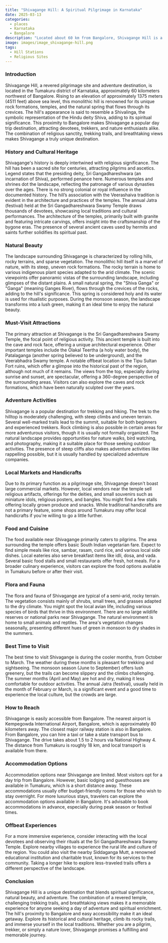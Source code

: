 ```yaml
---
title: "Shivagange Hill: A Spiritual Pilgrimage in Karnataka"
date: 2025-03-13
categories:
  - places
  - Karnataka
  - Bangalore
description: "Located about 60 km from Bangalore, Shivagange Hill is a sacred pilgrimage site for both Hindus and Buddhists. This hill has a long history of spiritual significance, dating back to the 7th century AD. According to legend, this hill was the abode of Lord Shiva and the goddess Parvati."
image: images/image_shivagange-hill.png
tags: 
  - Hill Stations
  - Religious Sites
---
```



### **Introduction**

Shivagange Hill, a revered pilgrimage site and adventure destination, is located in the Tumakuru district of Karnataka, approximately 60 kilometers northwest of Bangalore. Rising to an elevation of approximately 1375 meters (4511 feet) above sea level, this monolithic hill is renowned for its unique rock formations, temples, and the natural spring that flows through its crevices.  The hill's appearance is said to resemble a Shivalinga, the symbolic representation of the Hindu deity Shiva, adding to its spiritual significance.  This proximity to Bangalore makes Shivagange a popular day trip destination, attracting devotees, trekkers, and nature enthusiasts alike. The combination of religious sanctity, trekking trails, and breathtaking views makes Shivagange a truly unique destination.

### **History and Cultural Heritage**

Shivagange's history is deeply intertwined with religious significance.  The hill has been a sacred site for centuries, attracting pilgrims and ascetics. Legend states that the presiding deity, Sri Gangadhareshwara (an incarnation of Shiva), performed penance here. Numerous temples and shrines dot the landscape, reflecting the patronage of various dynasties over the ages. There is no strong colonial or royal influence in the documented history. The hill’s association with the Veerashaiva tradition is evident in the architecture and practices of the temples. The annual Jatra (festival) held at the Sri Gangadhareshwara Swamy Temple draws thousands of devotees, showcasing local traditions and cultural performances. The architecture of the temples, primarily built with granite and featuring intricate carvings, offers insight into the craftsmanship of the bygone eras. The presence of several ancient caves used by hermits and saints further solidifies its spiritual past.

### **Natural Beauty**

The landscape surrounding Shivagange is characterized by rolling hills, rocky terrains, and sparse vegetation. The monolithic hill itself is a marvel of nature, with its steep, uneven rock formations. <placeholder image tag for panoramic view of the hill> The rocky terrain is home to various indigenous plant species adapted to the arid climate. The scenic viewpoints offer panoramic vistas of the surrounding landscape, including glimpses of the distant plains.  A small natural spring, the "Shiva Ganga" or "Ganga" (meaning Ganges River), flows through the crevices of the rocks, adding to the hill's significance.  This spring is considered holy and its water is used for ritualistic purposes. During the monsoon season, the landscape transforms into a lush green, making it an ideal time to enjoy the natural beauty.

### **Must-Visit Attractions**

The primary attraction at Shivagange is the Sri Gangadhareshwara Swamy Temple, the focal point of religious activity. <placeholder image tag for the Gangadhareshwara Swamy Temple> This ancient temple is built into the cave and rock face, offering a unique architectural experience.  Other important temples include the Olakal Teertha (a holy water body), the Patalaganga (another spring believed to be underground), and the Veerabhadra Swamy temple. A notable offbeat location is the Tipu Sultan Fort ruins, which offer a glimpse into the historical past of the region, although not much of it remains.  The views from the top, especially during sunrise and sunset, are spectacular, offering a 360-degree perspective of the surrounding areas. Visitors can also explore the caves and rock formations, which have been naturally sculpted over the years.

### **Adventure Activities**

Shivagange is a popular destination for trekking and hiking. The trek to the hilltop is moderately challenging, with steep climbs and uneven terrain. <placeholder image tag for people trekking up the hill>  Several well-marked trails lead to the summit, suitable for both beginners and experienced trekkers. Rock climbing is also possible in certain areas for more adventurous visitors, though it is usually not formally organized.  The natural landscape provides opportunities for nature walks, bird watching, and photography, making it a suitable place for those seeking outdoor activities. The presence of steep cliffs also makes adventure activities like rappelling possible, but it is usually handled by specialized adventure companies.

### **Local Markets and Handicrafts**

Due to its primary function as a pilgrimage site, Shivagange doesn't boast large commercial markets. However, local vendors near the temple sell religious artifacts, offerings for the deities, and small souvenirs such as miniature idols, religious posters, and bangles. <placeholder image tag for a local vendor selling religious items> You might find a few stalls offering locally grown produce and snacks. While traditional handicrafts are not a primary feature, some shops around Tumakuru may offer local handicrafts if you're willing to go a little further.

### **Food and Cuisine**

The food available near Shivagange primarily caters to pilgrims.  The area surrounding the temple offers basic South Indian vegetarian fare.  Expect to find simple meals like rice, sambar, rasam, curd rice, and various local side dishes. Local eateries also serve breakfast items like idli, dosa, and vada. <placeholder image tag for a typical South Indian meal> Several basic food stalls and small restaurants offer fresh, hot meals.  For a broader culinary experience, visitors can explore the food options available in Tumakuru before or after their visit.

### **Flora and Fauna**

The flora and fauna of Shivagange are typical of a semi-arid, rocky terrain. The vegetation consists mainly of shrubs, small trees, and grasses adapted to the dry climate.  You might spot the local avian life, including various species of birds that thrive in this environment.  There are no large wildlife reserves or national parks near Shivagange. The natural environment is home to small animals and reptiles. The area's vegetation changes seasonally, presenting different hues of green in monsoon to dry shades in the summers.

### **Best Time to Visit**

The best time to visit Shivagange is during the cooler months, from October to March. The weather during these months is pleasant for trekking and sightseeing. The monsoon season (June to September) offers lush greenery, but the trails can become slippery and the climbs challenging. The summer months (April and May) are hot and dry, making it less comfortable for outdoor activities. <placeholder image tag for the hill during monsoon>  The annual Jatra (festival), usually held in the month of February or March, is a significant event and a good time to experience the local culture, but the crowds are large.

### **How to Reach**

Shivagange is easily accessible from Bangalore. The nearest airport is Kempegowda International Airport, Bangalore, which is approximately 80 kilometers away. <placeholder image tag for a road leading to the hill>  The closest major railway station is also in Bangalore.  From Bangalore, you can hire a taxi or take a state transport bus to Shivagange. The drive takes about 1.5 to 2 hours via National Highway 4.  The distance from Tumakuru is roughly 18 km, and local transport is available from there.

### **Accommodation Options**

Accommodation options near Shivagange are limited. Most visitors opt for a day trip from Bangalore. However, basic lodging and guesthouses are available in Tumakuru, which is a short distance away. <placeholder image tag for basic accommodations in Tumakuru>  These accommodations usually offer budget-friendly rooms for those who wish to stay overnight.  For more luxurious stays, travelers can explore the accommodation options available in Bangalore.  It's advisable to book accommodations in advance, especially during peak season or festival times.

### **Offbeat Experiences**

For a more immersive experience, consider interacting with the local devotees and observing their rituals at the Sri Gangadhareshwara Swamy Temple.  Explore nearby villages to experience the rural life and culture of the region.  You could also visit the nearby Siddaganga Mutt, a renowned educational institution and charitable trust, known for its services to the community.  Taking a longer hike to explore less-traveled trails offers a different perspective of the landscape.

### **Conclusion**

Shivagange Hill is a unique destination that blends spiritual significance, natural beauty, and adventure.  The combination of a revered temple, challenging trekking trails, and breathtaking views makes it a memorable experience for anyone seeking a day of adventure and spiritual enrichment. The hill's proximity to Bangalore and easy accessibility make it an ideal getaway. Explore its historical and cultural heritage, climb its rocky trails, and immerse yourself in the local traditions.  Whether you are a pilgrim, trekker, or simply a nature lover, Shivagange promises a fulfilling and memorable journey.


